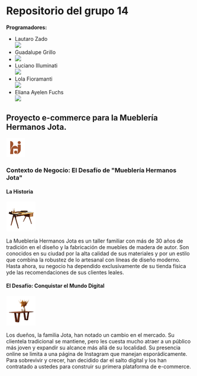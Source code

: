 <h1>Repositorio del grupo 14</h1>

<div><b>Programadores: </b>
    <ul>
    <li>Lautaro Zado</li>       <a href="https://github.com/lautarozado">
                                <img src="https://img.shields.io/badge/github-%23121011.svg?style=for-the-badge&logo=github&logoColor=white"></a>
    <li>Guadalupe Grillo<li>    <a href="https://github.com/ggrillo729-art">
                                <img src="https://img.shields.io/badge/github-%23121011.svg?style=for-the-badge&logo=github&logoColor=white"></a>
    <li>Luciano Illuminati</li> <a href="https://github.com/Luci-fer666">
                                <img src="https://img.shields.io/badge/github-%23121011.svg?style=for-the-badge&logo=github&logoColor=white"></a>
    <li>Lola Fioramanti</li>    <a href="https://github.com/lolafioramanti">
                                <img src="https://img.shields.io/badge/github-%23121011.svg?style=for-the-badge&logo=github&logoColor=white"></a>
    <li>Eliana Ayelen Fuchs</li><a href="https://github.com/ElianaAFuchs">
                                <img src="https://img.shields.io/badge/github-%23121011.svg?style=for-the-badge&logo=github&logoColor=white"></a>
    </ul></div>

<h2>Proyecto e-commerce para la Mueblería Hermanos Jota.</h2>
<img src="assets/img/logo.svg" height="50">
<h3> Contexto de Negocio: El Desafío de "Mueblería Hermanos Jota"
     <h4>La Historia</h4>
     <img src="assets/img/Escritorio Costa.png" height="80">
<p>La Mueblería Hermanos Jota es un taller familiar con más de 30 años de tradición en el diseño y la
fabricación de muebles de madera de autor. Son conocidos en su ciudad por la alta calidad
de sus materiales y por un estilo que combina la robustez de lo artesanal con líneas de diseño
moderno. Hasta ahora, su negocio ha dependido exclusivamente de su tienda física yde las recomendaciones 
de sus clientes leales.<p>
    <h4>El Desafío: Conquistar el Mundo Digital</h4>
    <img src="assets/img/Mesa Comedor Pampa.png" height="80">
<p>Los dueños, la familia Jota, han notado un cambio en el mercado. Su clientela tradicional
se mantiene, pero les cuesta mucho atraer a un público más joven y expandir su alcance
más allá de su localidad. Su presencia online se limita a una página de Instagram que manejan
esporádicamente. Para sobrevivir y crecer, han decidido dar el salto digital y los han
contratado a ustedes para construir su primera plataforma de e-commerce.</p>
